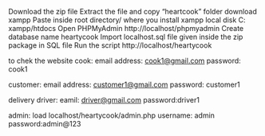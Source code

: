Download the zip file
Extract the file and copy “heartcook” folder
download xampp 
Paste inside root directory/ where you install xampp local disk C:  xampp/htdocs
Open PHPMyAdmin http://localhost/phpmyadmin
Create  database name heartycook
Import localhost.sql file given inside the zip package in SQL file 
Run the script http://localhost/heartycook

to chek the website
cook:
email address: cook1@gmail.com
password: cook1

customer:
email address: customer1@gmail.com
password: customer1 

delivery driver:
eamil: driver@gmail.com
password:driver1


admin: 
load localhost/heartycook/admin.php
username: admin
password:admin@123

